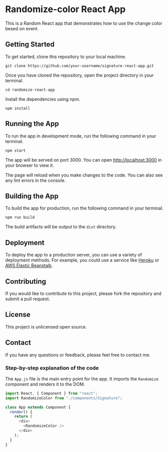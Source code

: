 
[]()
# Randomize-color React App
This is a Random React app that demonstrates how to use the change color besed on event.

## Getting Started

To get started, clone this repository to your local machine.

```
git clone https://github.com/your-username/signature-react-app.git
```

Once you have cloned the repository, open the project directory in your terminal.

```
cd randomize-react-app
```

Install the dependencies using npm.

```
npm install
```

## Running the App

To run the app in development mode, run the following command in your terminal.

```
npm start
```

The app will be served on port 3000. You can open [http://localhost:3000](http://localhost:3000) in your browser to view it.

The page will reload when you make changes to the code. You can also see any lint errors in the console.

## Building the App

To build the app for production, run the following command in your terminal.

```
npm run build
```

The build artifacts will be output to the `dist` directory.

## Deployment

To deploy the app to a production server, you can use a variety of deployment methods. For example, you could use a service like [Heroku](https://www.heroku.com/) or [AWS Elastic Beanstalk](https://aws.amazon.com/elasticbeanstalk/).

## Contributing

If you would like to contribute to this project, please fork the repository and submit a pull request.

## License

This project is unlicensed open source.

## Contact

If you have any questions or feedback, please feel free to contact me.

### Step-by-step explanation of the code

The `App.js` file is the main entry point for the app. It imports the `Randomize` component and renders it to the DOM.

```js
import React, { Component } from "react";
import RandomizeColor from "./components/Signature";

class App extends Component {
  render() {
    return (
      <div>
        <RandomizeColor />
      </div>
    );
  }
}
```
